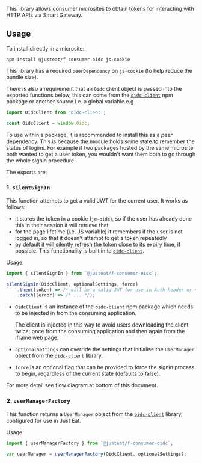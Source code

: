 This library allows consumer microsites to obtain tokens for interacting with HTTP APIs via Smart Gateway.

## Usage

To install directly in a microsite:

```
npm install @justeat/f-consumer-oidc js-cookie
```

This library has a required `peerDependency` on `js-cookie` (to help reduce the bundle size).

There is also a requirement that an `Oidc` client object is passed into the exported functions below, this can come from the [`oidc-client`](https://github.com/IdentityModel/oidc-client-js/wiki) npm package or another source i.e. a global variable e.g.

```javascript
import OidcClient from 'oidc-client';

const OidcClient = window.Oidc;
```

To use within a package, it is recommended to install this as a _peer_ dependency.  This is because the module holds some state to remember the status of logins.  For example if two packages hosted by the same microsite both wanted to get a user token, you wouldn't want them both to go through the whole signin procedure.

The exports are:

### 1. `silentSignIn`

This function attempts to get a valid JWT for the current user.  It works as follows:

* it stores the token in a cookie (`je-oidc`), so if the user has already done this in their session it will retrieve that
* for the page lifetime (i.e. JS variable) it remembers if the user is not logged in, so that it doesn't attempt to get a token repeatedly
* by default it will silently refresh the token close to its expiry time, if possible.  This functionality is built in to [`oidc-client`](https://github.com/IdentityModel/oidc-client-js/wiki).

Usage:

```javascript
import { silentSignIn } from `@justeat/f-consumer-oidc`;

silentSignIn(OidcClient, optionalSettings, force)
    .then((token) => /* will be a valid JWT for use in Auth header or null if user not logged in */ )
    .catch((error) => /* ... */);
```

* `OidcClient` is an instance of the `oidc-client` npm package which needs to be injected in from the consuming application.

  The client is injected in this way to avoid users downloading the client twice; once from the consuming application and then again from the iframe web page.
* `optionalSettings` can override the settings that initialise the `UserManager` object from the [`oidc-client`](https://github.com/IdentityModel/oidc-client-js/wiki#usermanager) library.
* `force` is an optional flag that can be provided to force the signin process to begin, regardless of the current state (defaults to false).

For more detail see flow diagram at bottom of this document.

### 2. `userManagerFactory`

This function returns a `UserManager` object from the [`oidc-client`](https://github.com/IdentityModel/oidc-client-js/wiki#usermanager) library,
configured for use in Just Eat.

Usage:
```javascript
import { userManagerFactory } from `@justeat/f-consumer-oidc`;

var userManager = userManagerFactory(OidcClient, optionalSettings);
```
